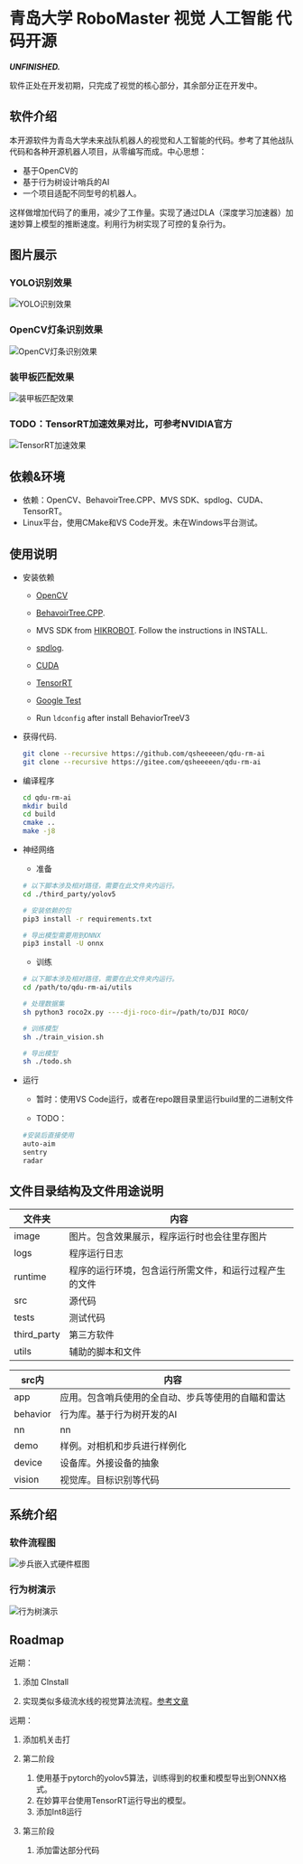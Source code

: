 # 青岛大学 RoboMaster 视觉 人工智能 代码开源

***UNFINISHED.***

软件正处在开发初期，只完成了视觉的核心部分，其余部分正在开发中。

## 软件介绍

本开源软件为青岛大学未来战队机器人的视觉和人工智能的代码。参考了其他战队代码和各种开源机器人项目，从零编写而成。中心思想：

- 基于OpenCV的
- 基于行为树设计哨兵的AI
- 一个项目适配不同型号的机器人。

这样做增加代码了的重用，减少了工作量。实现了通过DLA（深度学习加速器）加速妙算上模型的推断速度。利用行为树实现了可控的复杂行为。

## 图片展示

### YOLO识别效果

![YOLO识别效果](./image/test_yolo.jpg?raw=true "YOLO识别效果")

### OpenCV灯条识别效果

![OpenCV灯条识别效果](./image/test_bars.jpg?raw=true "OpenCV灯条识别效果")

### 装甲板匹配效果

![装甲板匹配效果](./image/test_armor.jpg?raw=true "装甲板匹配效果")

### TODO：TensorRT加速效果对比，可参考NVIDIA官方

![TensorRT加速效果](./image/compare.jpg?raw=true "TensorRT加速效果")

## 依赖&环境

- 依赖：OpenCV、BehavoirTree.CPP、MVS SDK、spdlog、CUDA、TensorRT。
- Linux平台，使用CMake和VS Code开发。未在Windows平台测试。

## 使用说明

- 安装依赖

  - [OpenCV](https://docs.opencv.org/4.4.0/d7/d9f/tutorial_linux_install.html)

  - [BehavoirTree.CPP](https://github.com/BehaviorTree/BehaviorTree.CPP).

  - MVS SDK from [HIKROBOT](https://www.hikrobotics.com/service/download/0/0). Follow the instructions in INSTALL.

  - [spdlog](https://github.com/gabime/spdlog).

  - [CUDA](https://developer.nvidia.com/cuda-downloads)

  - [TensorRT](https://docs.nvidia.com/deeplearning/tensorrt/install-guide/index.html)

  - [Google Test](https://github.com/google/googletest)

  - Run `ldconfig` after install BehaviorTreeV3

- 获得代码.

  ```sh
  git clone --recursive https://github.com/qsheeeeen/qdu-rm-ai
  git clone --recursive https://gitee.com/qsheeeeen/qdu-rm-ai
  
  ```

- 编译程序

  ```sh
  cd qdu-rm-ai
  mkdir build
  cd build
  cmake ..
  make -j8
  ```

- 神经网络

  - 准备

  ```sh
  # 以下脚本涉及相对路径，需要在此文件夹内运行。
  cd ./third_party/yolov5

  # 安装依赖的包
  pip3 install -r requirements.txt

  # 导出模型需要用到ONNX
  pip3 install -U onnx
  ```

  - 训练

  ```sh
  # 以下脚本涉及相对路径，需要在此文件夹内运行。
  cd /path/to/qdu-rm-ai/utils

  # 处理数据集
  sh python3 roco2x.py ----dji-roco-dir=/path/to/DJI ROCO/

  # 训练模型
  sh ./train_vision.sh

  # 导出模型
  sh ./todo.sh
  ```

- 运行
  - 暂时：使用VS Code运行，或者在repo跟目录里运行build里的二进制文件

  - TODO：

  ```sh
  #安装后直接使用
  auto-aim
  sentry
  radar
  ```

## 文件目录结构及文件用途说明

| 文件夹 | 内容 |
| ---- | ---- |
| image | 图片。包含效果展示，程序运行时也会往里存图片 |
| logs | 程序运行日志 |
| runtime | 程序的运行环境，包含运行所需文件，和运行过程产生的文件 |
| src | 源代码 |
| tests | 测试代码 |
| third_party | 第三方软件 |
| utils | 辅助的脚本和文件 |

| src内 | 内容 |
| ----| ---- |
| app | 应用。包含哨兵使用的全自动、步兵等使用的自瞄和雷达 |
| behavior | 行为库。基于行为树开发的AI |
| nn | nn |
| demo | 样例。对相机和步兵进行样例化 |
| device | 设备库。外接设备的抽象 |
| vision | 视觉库。目标识别等代码 |

## 系统介绍

### 软件流程图

![步兵嵌入式硬件框图](./image/视觉程序框图.png?raw=true "步兵嵌入式硬件框图")

### 行为树演示

![行为树演示](./image/行为树演示.png?raw=true "行为树演示")

## Roadmap

近期：

1. 添加 CInstall

1. 实现类似多级流水线的视觉算法流程。[参考文章](https://opencv.org/hybrid-cv-dl-pipelines-with-opencv-4-4-g-api/)

远期：

1. 添加机关击打

1. 第二阶段
    1. 使用基于pytorch的yolov5算法，训练得到的权重和模型导出到ONNX格式。
    1. 在妙算平台使用TensorRT运行导出的模型。
    1. 添加Int8运行

1. 第三阶段
    1. 添加雷达部分代码
